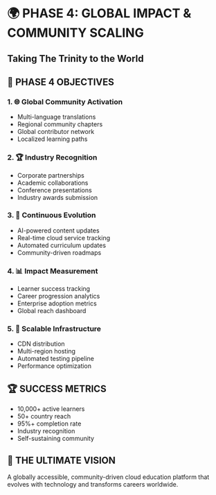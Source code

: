 # 🌍 PHASE 4: GLOBAL IMPACT & COMMUNITY SCALING
## Taking The Trinity to the World

## 🎯 PHASE 4 OBJECTIVES

### 1. 🌐 Global Community Activation
- Multi-language translations
- Regional community chapters  
- Global contributor network
- Localized learning paths

### 2. 🏆 Industry Recognition
- Corporate partnerships
- Academic collaborations
- Conference presentations
- Industry awards submission

### 3. 🔄 Continuous Evolution
- AI-powered content updates
- Real-time cloud service tracking
- Automated curriculum updates
- Community-driven roadmaps

### 4. 📊 Impact Measurement
- Learner success tracking
- Career progression analytics
- Enterprise adoption metrics
- Global reach dashboard

### 5. 🚀 Scalable Infrastructure
- CDN distribution
- Multi-region hosting
- Automated testing pipeline
- Performance optimization

## 🏆 SUCCESS METRICS
- 10,000+ active learners
- 50+ country reach
- 95%+ completion rate
- Industry recognition
- Self-sustaining community

## 💫 THE ULTIMATE VISION
A globally accessible, community-driven cloud education platform 
that evolves with technology and transforms careers worldwide.
